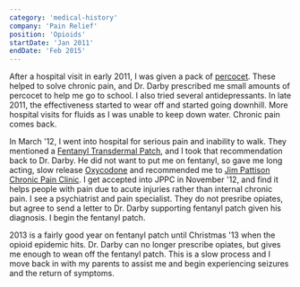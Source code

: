```yaml
---
category: 'medical-history'
company: 'Pain Relief'
position: 'Opioids'
startDate: 'Jan 2011'
endDate: 'Feb 2015'
---
```


After a hospital visit in early 2011, I was given a pack of [percocet](https://www.webmd.com/drugs/2/drug-7277/percocet-oral/details). These helped to solve chronic pain, and Dr. Darby prescribed me small amounts of percocet to help me go to school. I also tried several antidepressants. In late 2011, the effectiveness started to wear off and started going downhill. More hospital visits for fluids as I was unable to keep down water. Chronic pain comes back.

In March '12, I went into hospital for serious pain and inability to walk. They mentioned a [Fentanyl Transdermal Patch](https://www.webmd.com/drugs/2/drug-6253/fentanyl-transdermal/details), and I took that recommendation back to Dr. Darby. He did not want to put me on fentanyl, so gave me long acting, slow release [Oxycodone](https://www.webmd.com/drugs/2/drug-1025-5278/oxycodone-oral/oxycodone-oral/details) and recommended me to [Jim Pattison Chronic Pain Clinic](https://www.fraserhealth.ca/Service-Directory/Locations/Surrey/jim-pattison-outpatient-care-and-surgery-centre). I get accepted into JPPC in November '12, and find it helps people with pain due to acute injuries rather than internal chronic pain. I see a psychiatrist and pain specialist. They do not presribe opiates, but agree to send a letter to Dr. Darby supporting fentanyl patch given his diagnosis. I begin the fentanyl patch.

2013 is a fairly good year on fentanyl patch until Christmas '13 when the opioid epidemic hits. Dr. Darby can no longer prescribe opiates, but gives me enough to wean off the fentanyl patch. This is a slow process and I move back in with my parents to assist me and begin experiencing seizures and the return of symptoms.

